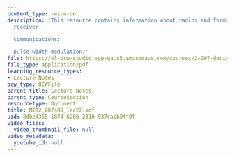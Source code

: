 ```yaml
---
content_type: resource
description: 'This resource contains information about radios and format of the radio
  receiver

  communications:

  pulse width modulation.'
file: https://ol-ocw-studio-app-qa.s3.amazonaws.com/courses/2-007-design-and-manufacturing-i-spring-2009/2dbe43551874626b2310937cacb0ff9f_MIT2_007s09_lec22.pdf
file_type: application/pdf
learning_resource_types:
- Lecture Notes
ocw_type: OCWFile
parent_title: Lecture Notes
parent_type: CourseSection
resourcetype: Document
title: MIT2_007s09_lec22.pdf
uid: 2dbe4355-1874-626b-2310-937cacb0ff9f
video_files:
  video_thumbnail_file: null
video_metadata:
  youtube_id: null
---
```

